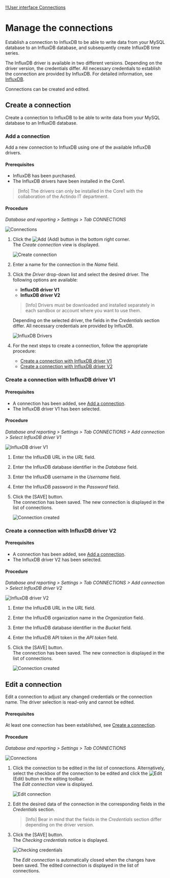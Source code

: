 [!!User interface Connections](../UserInterface/03a_Connections.md)


# Manage the connections

Establish a connection to InfluxDB to be able to write data from your MySQL database to an InfluxDB database, and subsequently create InfluxDB time series.

[comment]: <> (Ist es das Gleiche, write data from MySQL DB to InfluxDB und create an InfluxDB time series?)

The InfluxDB driver is available in two different versions. Depending on the driver version, the credentials differ. All necessary credentials to establish the connection are provided by InfluxDB. For detailed information, see [InfluxDB](https://docs.influxdata.com/influxdb/v2.6/).

[comment]: <> (Zusätzlich auf https://docs.influxdata.com/influxdb/v2.6/api-guide/ verweisen?)

Connections can be created and edited.

[comment]: <> (Löschen nicht möglich? Enable/disable/sync nicht nötig?)

## Create a connection

Create a connection to InfluxDB to be able to write data from your MySQL database to an InfluxDB database. 

### Add a connection

Add a new connection to InfluxDB using one of the available InfluxDB drivers.

#### Prerequisites

- InfluxDB has been purchased.
- The InfluxDB drivers have been installed in the Core1.

> [Info] The drivers can only be installed in the Core1 with the collaboration of the Actindo IT department.

[comment]: <> (Stimmt das so für Kunden? Wie kommt man zu den Treibern? Können Sie selber installieren oder müssen sie das IT- oder Implementation-Team dazu kontaktieren?)

#### Procedure

*Database and reporting > Settings > Tab CONNECTIONS*

![Connections](../../Assets/Screenshots/DatabaseAndReporting/Settings/Connections/Connections.png "[Connections]")


1. Click the ![Add](../../Assets/Icons/Plus01.png "[Add]") (Add) button in the bottom right corner.    
    The *Create connection* view is displayed.

    ![Create connection](../../Assets/Screenshots/DatabaseAndReporting/Settings/Connections/CreateConnection.png "[Create connection]")

2. Enter a name for the connection in the *Name* field.

3. Click the *Driver* drop-down list and select the desired driver. The following options are available:

    - **InfluxDB driver V1**  
    - **InfluxDB driver V2**  

    > [Info] Drivers must be downloaded and installed separately in each sandbox or account where you want to use them.    

    Depending on the selected driver, the fields in the *Credentials* section differ. All necessary credentials are provided by InfluxDB.
   
    ![InfluxDB Drivers](../../Assets/Screenshots/DatabaseAndReporting/Settings/Connections/CreateConnectionInfluxDBDriverV1und2.png "[InfluxDB Drivers]")

4. For the next steps to create a connection, follow the appropriate procedure:

    - [Create a connection with InfluxDB driver V1](#create-a-connection-with-influxdb-driver-v1)
    - [Create a connection with InfluxDB driver V2](#create-a-connection-with-influxdb-driver-v2) 


### Create a connection with InfluxDB driver V1

#### Prerequisites

- A connection has been added, see [Add a connection](#add-a-connection).
- The InfluxDB driver V1 has been selected. 

#### Procedure

*Database and reporting > Settings > Tab CONNECTIONS > Add connection > Select InfluxDB driver V1*

![InfluxDB driver V1](../../Assets/Screenshots/DatabaseAndReporting/Settings/Connections/CreateConnectionInfluxDBDriverV1.png "[InfluxDB driver V1]")

1. Enter the InfluxDB URL in the *URL* field.

2. Enter the InfluxDB database identifier in the *Database* field.

3. Enter the InfluxDB username in the *Username* field.

4. Enter the InfluxDB password in the *Password* field. 

5. Click the [SAVE] button.  
    The connection has been saved. The new connection is displayed in the list of connections.

    ![Connection created](../../Assets/Screenshots/DatabaseAndReporting/Settings/Connections/ConnectionCreated.png "[Connection created]")


### Create a connection with InfluxDB driver V2

#### Prerequisites

- A connection has been added, see [Add a connection](#add-a-connection).
- The InfluxDB driver V2 has been selected. 

#### Procedure

*Database and reporting > Settings > Tab CONNECTIONS > Add connection > Select InfluxDB driver V2*

![InfluxDB driver V2](../../Assets/Screenshots/DatabaseAndReporting/Settings/Connections/CreateConnectionInfluxDBDriverV2.png "[InfluxDB driver V2]")

1. Enter the InfluxDB URL in the *URL* field.

2. Enter the InfluxDB organization name in the *Organization* field.

3. Enter the InfluxDB database identifier in the *Bucket* field.

4. Enter the InfluxDB API token in the *API token* field.

5. Click the [SAVE] button.  
    The connection has been saved. The new connection is displayed in the list of connections.

    ![Connection created](../../Assets/Screenshots/DatabaseAndReporting/Settings/Connections/ConnectionCreated.png "[Connection created]")

[comment]: <> (Beide connections mit V1 erstellt, aber ohne credentials. JS fragen, "echte" connections zu erstellen /  bessere Screenshots ziehen)


## Edit a connection

Edit a connection to adjust any changed credentials or the connection name. The driver selection is read-only and cannot be edited.

#### Prerequisites

At least one connection has been established, see [Create a connection](#create-a-connection).

#### Procedure

*Database and reporting > Settings > Tab CONNECTIONS*

![Connections](../../Assets/Screenshots/DatabaseAndReporting/Settings/Connections/Connections.png "[Connections]")

1. Click the connection to be edited in the list of connections. Alternatively, select the checkbox of the connection to be edited and click the ![Edit](../../Assets/Icons/Edit01.png) (Edit) button in the editing toolbar.  
    The *Edit connection* view is displayed.
    
    ![Edit connection](../../Assets/Screenshots/DatabaseAndReporting/Settings/Connections/EditConnection.png "[Edit connection]")

2.  Edit the desired data of the connection in the corresponding fields in the *Credentials* section.   
    > [Info] Bear in mind that the fields in the *Credentials* section differ depending on the driver version.

3. Click the [SAVE] button.  
    The *Checking credentials* notice is displayed.

    ![Checking credentials](../../Assets/Screenshots/DatabaseAndReporting/Settings/Connections/CheckingCredentials.png "[Checking credentials]")

    The *Edit connection* is automatically closed when the changes have been saved. The edited connection is displayed in the list of connections.



[comment]: <> (Delete a connection möglich/geplant?)

[comment]: <> (Andere Möglichkeiten geplant, z.B. Enable/disable/sync?)




